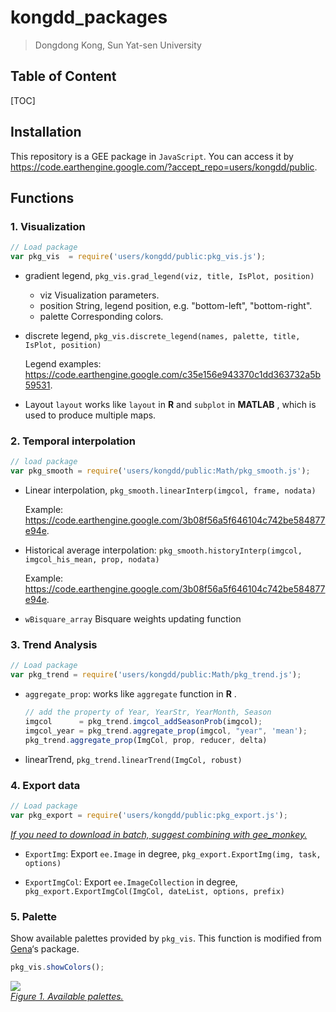 # kongdd_packages

>  Dongdong Kong, Sun Yat-sen University

## Table of Content
[TOC]

## Installation

This repository is a GEE package in `JavaScript`. You can access it by 
https://code.earthengine.google.com/?accept_repo=users/kongdd/public.

## Functions

### 1. Visualization

```javascript
// Load package
var pkg_vis  = require('users/kongdd/public:pkg_vis.js');
```

- gradient legend, `pkg_vis.grad_legend(viz, title, IsPlot, position)`

   - viz           Visualization parameters.
   - position      String, legend position, e.g. "bottom-left", "bottom-right".
   - palette       Corresponding colors.

- discrete legend, `pkg_vis.discrete_legend(names, palette, title, IsPlot, position)`

   Legend examples: https://code.earthengine.google.com/c35e156e943370c1dd363732a5b59531.

- Layout
   `layout` works like `layout` in **R** and `subplot` in __MATLAB__ , which is used to produce multiple maps.

### 2. Temporal interpolation

```javascript
// load package
var pkg_smooth = require('users/kongdd/public:Math/pkg_smooth.js');
```

- Linear interpolation, `pkg_smooth.linearInterp(imgcol, frame, nodata)`

   Example: https://code.earthengine.google.com/3b08f56a5f646104c742be584877e94e.

- Historical average interpolation: `pkg_smooth.historyInterp(imgcol, imgcol_his_mean, prop, nodata)`

   Example: https://code.earthengine.google.com/3b08f56a5f646104c742be584877e94e.

- `wBisquare_array` Bisquare weights updating function

### 3. Trend Analysis

```javascript
// Load package
var pkg_trend = require('users/kongdd/public:Math/pkg_trend.js');
```

- `aggregate_prop`: works like `aggregate` function in  **R** . 

   ```javascript
   // add the property of Year, YearStr, YearMonth, Season
   imgcol      = pkg_trend.imgcol_addSeasonProb(imgcol); 
   imgcol_year = pkg_trend.aggregate_prop(imgcol, "year", 'mean');
   pkg_trend.aggregate_prop(ImgCol, prop, reducer, delta)
   ```

- linearTrend, `pkg_trend.linearTrend(ImgCol, robust)`

### 4. Export data

```javascript
// Load package
var pkg_export = require('users/kongdd/public:pkg_export.js');
```

*<u>If you need to download in batch, suggest combining with [gee_monkey](https://github.com/kongdd/gee_monkey).</u>*   

- `ExportImg`: Export `ee.Image` in degree, `pkg_export.ExportImg(img, task, options)`

- `ExportImgCol`: Export `ee.ImageCollection` in degree, `pkg_export.ExportImgCol(ImgCol, dateList, options, prefix)`


### 5. Palette

Show available palettes provided by `pkg_vis`. This function is modified from [Gena](https://github.com/gena)‘s package.

```javascript
pkg_vis.showColors();
```

![](man/Figure/RColorBrewer.svg)   
*<u>Figure 1. Available palettes.</u>*
